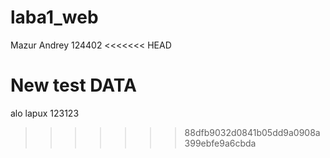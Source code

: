 # laba1_web
Mazur Andrey
124402
<<<<<<< HEAD

New test DATA
=======
alo lapux
123123
>>>>>>> 88dfb9032d0841b05dd9a0908a399ebfe9a6cbda
